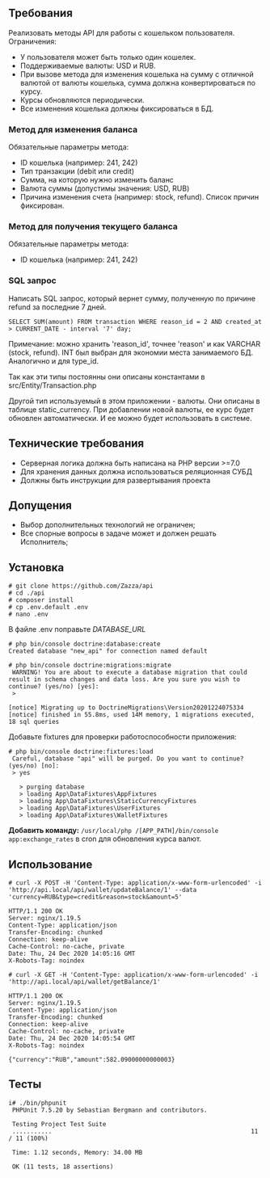 ## Требования
Реализовать методы API для работы с кошельком пользователя. Ограничения:
* У пользователя может быть только один кошелек.
* Поддерживаемые валюты: USD и RUB.
* При вызове метода для изменения кошелька на сумму с отличной валютой от
валюты кошелька, сумма должна конвертироваться по курсу.
* Курсы обновляются периодически.
* Все изменения кошелька должны фиксироваться в БД.

### Метод для изменения баланса
Обязательные параметры метода:
* ID кошелька (например: 241, 242)
* Тип транзакции (debit или credit)
* Сумма, на которую нужно изменить баланс
* Валюта суммы (допустимы значения: USD, RUB)
* Причина изменения счета (например: stock, refund). Список причин фиксирован.

### Метод для получения текущего баланса
Обязательные параметры метода:
* ID кошелька (например: 241, 242)

### SQL запрос
Написать SQL запрос, который вернет сумму, полученную по причине refund за
последние 7 дней.

```postgresql
SELECT SUM(amount) FROM transaction WHERE reason_id = 2 AND created_at > CURRENT_DATE - interval '7' day;
```
Примечание: можно хранить 'reason_id', точнее 'reason' и как VARCHAR (stock, refund). INT был выбран для экономии места занимаемого БД.
Аналогично и для type_id.

Так как эти типы постоянны они описаны константами в src/Entity/Transaction.php

Другой тип используемый в этом приложении - валюты. Они описаны в таблице static_currency. При добавлении новой валюты, ее курс будет обновлен автоматически. И ее можно будет использовать в системе. 

## Технические требования
* Серверная логика должна быть написана на PHP версии >=7.0
* Для хранения данных должна использоваться реляционная СУБД
* Должны быть инструкции для развертывания проекта

## Допущения
* Выбор дополнительных технологий не ограничен;
* Все спорные вопросы в задаче может и должен решать Исполнитель;

## Установка

```shell script
# git clone https://github.com/Zazza/api
# cd ./api
# composer install
# cp .env.default .env
# nano .env
```

В файле .env поправьте _DATABASE_URL_

```shell script
# php bin/console doctrine:database:create
Created database "new_api" for connection named default

# php bin/console doctrine:migrations:migrate
 WARNING! You are about to execute a database migration that could result in schema changes and data loss. Are you sure you wish to continue? (yes/no) [yes]:
 >

[notice] Migrating up to DoctrineMigrations\Version20201224075334
[notice] finished in 55.8ms, used 14M memory, 1 migrations executed, 18 sql queries
```

Добавьте fixtures для проверки работоспособности приложения:

```shell script
# php bin/console doctrine:fixtures:load
 Careful, database "api" will be purged. Do you want to continue? (yes/no) [no]:
 > yes

   > purging database
   > loading App\DataFixtures\AppFixtures
   > loading App\DataFixtures\StaticCurrencyFixtures
   > loading App\DataFixtures\UserFixtures
   > loading App\DataFixtures\WalletFixtures
```

**Добавить команду:** `/usr/local/php /[APP_PATH]/bin/console app:exchange_rates` в cron для обновления курса валют.

## Использование

`# curl -X POST -H 'Content-Type: application/x-www-form-urlencoded' -i 'http://api.local/api/wallet/updateBalance/1' --data 'currency=RUB&type=credit&reason=stock&amount=5'`

```shell script
HTTP/1.1 200 OK
Server: nginx/1.19.5
Content-Type: application/json
Transfer-Encoding: chunked
Connection: keep-alive
Cache-Control: no-cache, private
Date: Thu, 24 Dec 2020 14:05:16 GMT
X-Robots-Tag: noindex
```

`# curl -X GET -H 'Content-Type: application/x-www-form-urlencoded' -i 'http://api.local/api/wallet/getBalance/1'`

```shell script
HTTP/1.1 200 OK
Server: nginx/1.19.5
Content-Type: application/json
Transfer-Encoding: chunked
Connection: keep-alive
Cache-Control: no-cache, private
Date: Thu, 24 Dec 2020 14:05:54 GMT
X-Robots-Tag: noindex

{"currency":"RUB","amount":582.09000000000003}
```

## Тесты
```shell script
i# ./bin/phpunit
 PHPUnit 7.5.20 by Sebastian Bergmann and contributors.
 
 Testing Project Test Suite
 ...........                                                       11 / 11 (100%)
 
 Time: 1.12 seconds, Memory: 34.00 MB
 
 OK (11 tests, 18 assertions)
```
